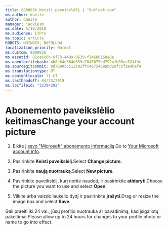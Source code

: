 ```yaml
---
title: 8000036 Keisti paveikslėlį į "Outlook.com"
ms.author: daeite
author: daeite
manager: jackiesm
ms.date: 5/16/2018
ms.audience: ITPro
ms.topic: article
ROBOTS: NOINDEX, NOFOLLOW
localization_priority: Normal
ms.custom: 8000036
ms.assetid: 81ce6c8b-6f73-4489-9539-f14680168a8e
ms.openlocfilehash: 4b8e64e364d359c7045875cd7924fb35ec524f3e
ms.sourcegitcommit: 9d78905c512192ffc4675468abd2efc5f2e4baf4
ms.translationtype: MT
ms.contentlocale: lt-LT
ms.lasthandoff: 04/23/2019
ms.locfileid: "32394292"
---
```

# <a name="change-your-account-picture"></a><span data-ttu-id="d60a3-102">Abonemento paveikslėlio keitimas</span><span class="sxs-lookup"><span data-stu-id="d60a3-102">Change your account picture</span></span>

1. <span data-ttu-id="d60a3-103">Eikite į [savo "Microsoft" abonemento informaciją](https://go.microsoft.com/fwlink/p/?linkid=860841).</span><span class="sxs-lookup"><span data-stu-id="d60a3-103">Go to [Your Microsoft account info](https://go.microsoft.com/fwlink/p/?linkid=860841).</span></span>
    
2. <span data-ttu-id="d60a3-104">Pasirinkite **Keisti paveikslėlį**.</span><span class="sxs-lookup"><span data-stu-id="d60a3-104">Select **Change picture**.</span></span> 
    
3. <span data-ttu-id="d60a3-105">Pasirinkite **naują nuotrauką**.</span><span class="sxs-lookup"><span data-stu-id="d60a3-105">Select **New picture**.</span></span> 
    
4. <span data-ttu-id="d60a3-106">Pasirinkite paveikslėlį, kurį norite naudoti, ir pasirinkite **atidaryti**.</span><span class="sxs-lookup"><span data-stu-id="d60a3-106">Choose the picture you want to use and select **Open**.</span></span> 
    
5. <span data-ttu-id="d60a3-107">Vilkite arba vaizdo laukelio dydį ir pasirinkite **įrašyti**.</span><span class="sxs-lookup"><span data-stu-id="d60a3-107">Drag or resize the image box and select **Save**.</span></span> 
    
<span data-ttu-id="d60a3-108">Gali praeiti iki 24 val., jūsų profilio nuotrauka ar pavadinimą, kad įsigaliotų pakeitimai.</span><span class="sxs-lookup"><span data-stu-id="d60a3-108">Please allow up to 24 hours for changes to your profile photo or name to go into effect.</span></span>
  

